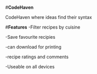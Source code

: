 #**CodeHaven**


CodeHaven where ideas find their syntax

#**Features**
-Filter recipes by cuisine 


-Save favourite recipies 



-can download for printing


-recipe ratings and comments


-Useable on all devices 



